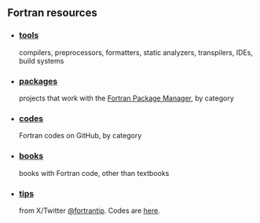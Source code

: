 ## Fortran resources

- ### [tools](https://beliavsky.github.io/Fortran-Tools/)
   compilers, preprocessors, formatters, static analyzers, transpilers, IDEs, build systems<br>
- ### [packages](https://beliavsky.github.io/Fortran-packages-list/)
   projects that work with the [Fortran Package Manager](https://fpm.fortran-lang.org/), by category
- ### [codes](https://beliavsky.github.io/Fortran-code-on-GitHub/)
   Fortran codes on GitHub, by category
- ### [books](https://beliavsky.github.io/Fortran-related-books/)
   books with Fortran code, other than textbooks
- ### [tips](https://zmoon.github.io/FortranTipBrowser/)
   from X/Twitter [@fortrantip](https://x.com/FortranTip). Codes are [here](https://github.com/Beliavsky/FortranTip).

